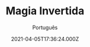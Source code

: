 ---
id: 'c7ca89ca-d88d-4d32-9bde-cc4c47755e67'
type: 'movie' # Filme, Série, Anime
title: "Magia Invertida"
synopsis: ["Nory Horace, de dez anos, é uma Fluxer e, como a maioria das Fluxers, pode se transformar em animais. Mas toda vez que Nory tenta se transformar em um gatinho preto, ela acaba se transformando em uma louca combinação de animais, como um gatinho castor ou até um gatinho dragão. Ela é enviada para morar com sua tia, para poder frequentar uma escola com uma nova turma para crianças que, como Nory, têm uma magia invertida que não se encaixa perfeitamente em uma das cinco categorias estabelecidas de mágica. Desesperado para ser normal, Nory aprende o quão valioso ser diferente pode ser.",
]
originalTitle: "Upside-Down Magic"
date: '2021-04-05T17:36:24.000Z'
update: '2021-04-05T17:36:24.000Z'
releaseDate: '2020-07-31T03:00:00.000Z'
imdb:
  rating: '5.2' # 8.5
  id: '' # tt0470752
duration: '1h 36 Min'
trailer:
  urls: [
    'bqYnz446NI0',
  ]
tags: ['1080p']
genre: ['Fantasia'] #
quality: 'WEB-DL' # BluRay, WEB-DL, HDTV, WEB-DL4K, WEB-DLe
format: 'Mkv' # MKV, MP4, TS
audio: 'Português, Inglês' # Dublado, Legendado, Dual Audio, Dub & Leg
subtitle: 'Português' # Português, inglês,
size: '3.98 GB' # 4.8 GB
audioQuality: 10
videoQuality: 10
directors: []
#  - name: 'Lana Wachowski'
#    image: ''
#  - name: 'Lilly Wachowski'
#    image: ''
cast: []
#  - name: 'Keanu Reeves'
#    image: ''
#    characterName: 'Neo'
writers: []
#  - name: ''
#    image: ''
maturityRating:
  age: '' # L , 10, 12, 14, 16, 18
  topics: [''] # Violence, Illegal drugs, Inappropriate Language, Legal Drugs, Sexual Content, Extreme Violence
###########################################
download:
  
  - url: 'magnet:?xt=urn:btih:9b622dd8df857f703ec7064a4babf2099a76dbab&dn=LAPUMiA.Org - Magia.Invertida.2020.1080p.WEB-DL.DD5.1.x264.DUAL-TDF&tr=udp%3a%2f%2ftracker.opentrackr.org%3a1337%2fannounce&tr=udp%3a%2f%2ftracker.openbittorrent.com%3a80%2fannounce&tr=udp%3a%2f%2ftracker.trackerfix.com%3a80%2fannounce&tr=udp%3a%2f%2ftracker.coppersurfer.tk%3a6969%2fannounce&tr=udp%3a%2f%2ftracker.leechers-paradise.org%3a6969%2fannounce&tr=udp%3a%2f%2feddie4.nl%3a6969%2fannounce&tr=udp%3a%2f%2fp4p.arenabg.com%3a1337%2fannounce&tr=udp%3a%2f%2fexplodie.org%3a6969%2fannounce&tr=udp%3a%2f%2fzer0day.ch%3a1337%2fannounce'
    resolution: '1080p' # 720p, 1080p, 4K,
    audio: 'Dual Áudio' # Dublado, Legendado, Dual Audio
    size: '' # 4.8 GB
    quality: '' # BluRay, WEB-DL
    format: '' # MKV
images:
  cover: '/assets/movies/magia-invertida.jpg'
  background: '/assets/movies/'
---